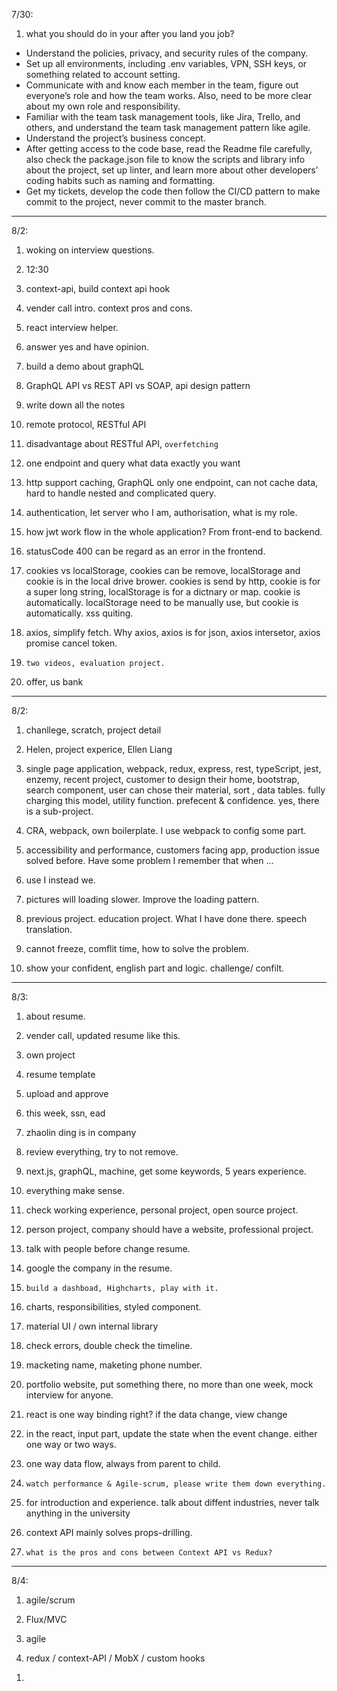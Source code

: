 7/30:

1. what you should do in your after you land you job?

- Understand the policies, privacy, and security rules of the company.
- Set up all environments, including .env variables, VPN, SSH keys, or something related to account setting.
- Communicate with and know each member in the team, figure out everyone’s role and how the team works. Also, need to be more clear about my own role and responsibility.
- Familiar with the team task management tools, like Jira, Trello, and others, and understand the team task management pattern like agile.
- Understand the project’s business concept.
- After getting access to the code base, read the Readme file carefully, also check the package.json file to know the scripts and library info about the project, set up linter, and learn more about other developers’ coding habits such as naming and formatting.
- Get my tickets, develop the code then follow the CI/CD pattern to make commit to the project, never commit to the master branch.

---

8/2:

1. woking on interview questions.

2. 12:30

3. context-api, build context api hook

4. vender call intro. context pros and cons.

5. react interview helper.

6. answer yes and have opinion.

7. build a demo about graphQL

8. GraphQL API vs REST API vs SOAP, api design pattern

9. write down all the notes

10. remote protocol, RESTful API

11. disadvantage about RESTful API, `overfetching`

12. one endpoint and query what data exactly you want

13. http support caching, GraphQL only one endpoint, can not cache data, hard to handle nested and complicated query.

14. authentication, let server who I am, authorisation, what is my role.

15. how jwt work flow in the whole application? From front-end to backend.

16. statusCode 400 can be regard as an error in the frontend.

17. cookies vs localStorage, cookies can be remove, localStorage and cookie is in the local drive brower. cookies is send by http, cookie is for a super long string, localStorage is for a dictnary or map. cookie is automatically. localStorage need to be manually use, but cookie is automatically. xss quiting.

18. axios, simplify fetch. Why axios, axios is for json, axios intersetor, axios promise cancel token.

19. `two videos, evaluation project.`

20. offer, us bank

---

8/2:

1. chanllege, scratch, project detail

2. Helen, project experice, Ellen Liang

3. single page application, webpack, redux, express, rest, typeScript, jest, enzemy, recent project, customer to design their home, bootstrap, search component, user can chose their material, sort , data tables. fully charging this model, utility function. prefecent & confidence. yes, there is a sub-project.

4. CRA, webpack, own boilerplate. I use webpack to config some part.

5. accessibility and performance, customers facing app, production issue solved before. Have some problem I remember that when ...

6. use I instead we.

7. pictures will loading slower. Improve the loading pattern.

8. previous project. education project. What I have done there. speech translation.

9. cannot freeze, comflit time, how to solve the problem.

10. show your confident, english part and logic. challenge/ confilt.

---

8/3:

1. about resume.

2. vender call, updated resume like this.

3. own project

4. resume template

5. upload and approve

6. this week, ssn, ead

7. zhaolin ding is in company

8. review everything, try to not remove.

9. next.js, graphQL, machine, get some keywords, 5 years experience.

10. everything make sense.

11. check working experience, personal project, open source project.

12. person project, company should have a website, professional project.

13. talk with people before change resume.

14. google the company in the resume.

15. `build a dashboad, Highcharts, play with it.`

16. charts, responsibilities, styled component.

17. material UI / own internal library

18. check errors, double check the timeline.

19. macketing name, maketing phone number.

20. portfolio website, put something there, no more than one week, mock interview for anyone.

21. react is one way binding right? if the data change, view change

22. in the react, input part, update the state when the event change. either one way or two ways.

23. one way data flow, always from parent to child.

24. `watch performance & Agile-scrum, please write them down everything.`

25. for introduction and experience. talk about diffent industries, never talk anything in the university

26. context API mainly solves props-drilling.

27. `what is the pros and cons between Context API vs Redux?`

---

8/4:

1. agile/scrum

2. Flux/MVC

3. agile

4. redux / context-API / MobX / custom hooks


<!-- 8/16 meeting nodes -->

1. 
